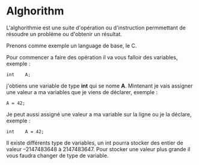 # Alghorithm

L'alghorithmie est une suite d'opération ou d'instruction permmettant de résoudre un probléme ou d'obtenir un résultat.

Prenons comme exemple un language de base, le C.

Pour commencer a faire des opération il va vous falloir des variables, exemple :

```int    A;``` 

j'obtiens une variable de type **int** qui se nome **A**.
Mintenant je vais assigner une valeur a ma variables que je viens de déclarer, exemple : 

```int    A;
A = 42;
```

Je peut aussi assigné une valeur a ma variable sur la ligne ou je la déclare, exemple :

```int    A = 42;```

Il existe différents type de variables, un int pourra stocker des entier de valeur –2147483648 à 2147483647. Pour stocker une valeur plus grande il vous faudra changer de type de variable.

